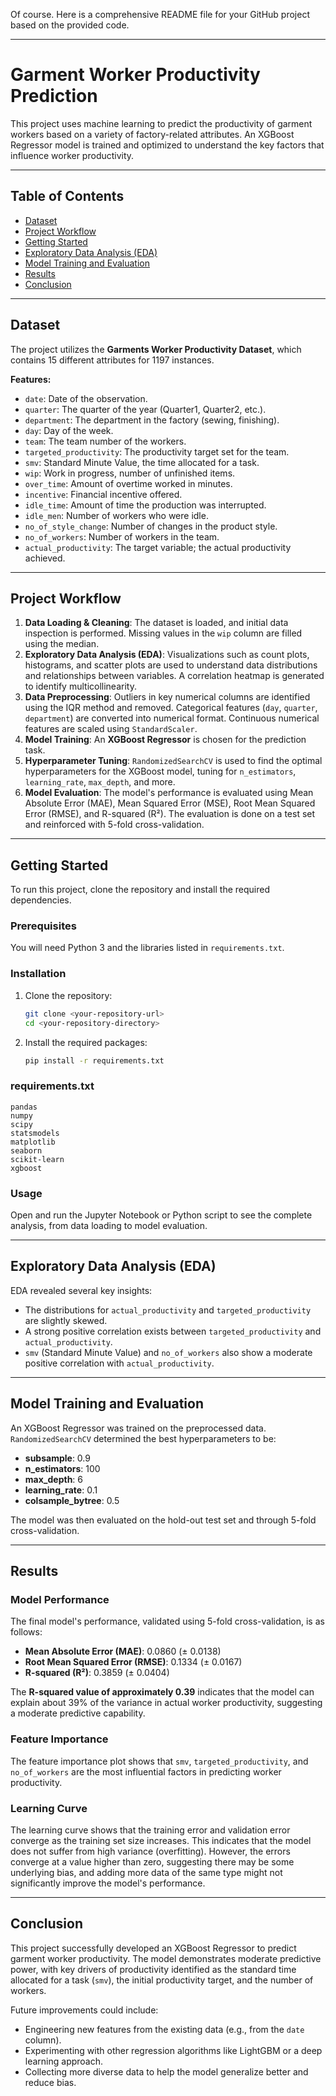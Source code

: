 Of course. Here is a comprehensive README file for your GitHub project based on the provided code.

-----

# Garment Worker Productivity Prediction

This project uses machine learning to predict the productivity of garment workers based on a variety of factory-related attributes. An XGBoost Regressor model is trained and optimized to understand the key factors that influence worker productivity.

-----

## Table of Contents

  - [Dataset](https://www.google.com/search?q=%23dataset)
  - [Project Workflow](https://www.google.com/search?q=%23project-workflow)
  - [Getting Started](https://www.google.com/search?q=%23getting-started)
  - [Exploratory Data Analysis (EDA)](https://www.google.com/search?q=%23exploratory-data-analysis-eda)
  - [Model Training and Evaluation](https://www.google.com/search?q=%23model-training-and-evaluation)
  - [Results](https://www.google.com/search?q=%23results)
  - [Conclusion](https://www.google.com/search?q=%23conclusion)

-----

## Dataset

The project utilizes the **Garments Worker Productivity Dataset**, which contains 15 different attributes for 1197 instances.

**Features:**

  - `date`: Date of the observation.
  - `quarter`: The quarter of the year (Quarter1, Quarter2, etc.).
  - `department`: The department in the factory (sewing, finishing).
  - `day`: Day of the week.
  - `team`: The team number of the workers.
  - `targeted_productivity`: The productivity target set for the team.
  - `smv`: Standard Minute Value, the time allocated for a task.
  - `wip`: Work in progress, number of unfinished items.
  - `over_time`: Amount of overtime worked in minutes.
  - `incentive`: Financial incentive offered.
  - `idle_time`: Amount of time the production was interrupted.
  - `idle_men`: Number of workers who were idle.
  - `no_of_style_change`: Number of changes in the product style.
  - `no_of_workers`: Number of workers in the team.
  - `actual_productivity`: The target variable; the actual productivity achieved.

-----

## Project Workflow

1.  **Data Loading & Cleaning**: The dataset is loaded, and initial data inspection is performed. Missing values in the `wip` column are filled using the median.
2.  **Exploratory Data Analysis (EDA)**: Visualizations such as count plots, histograms, and scatter plots are used to understand data distributions and relationships between variables. A correlation heatmap is generated to identify multicollinearity.
3.  **Data Preprocessing**: Outliers in key numerical columns are identified using the IQR method and removed. Categorical features (`day`, `quarter`, `department`) are converted into numerical format. Continuous numerical features are scaled using `StandardScaler`.
4.  **Model Training**: An **XGBoost Regressor** is chosen for the prediction task.
5.  **Hyperparameter Tuning**: `RandomizedSearchCV` is used to find the optimal hyperparameters for the XGBoost model, tuning for `n_estimators`, `learning_rate`, `max_depth`, and more.
6.  **Model Evaluation**: The model's performance is evaluated using Mean Absolute Error (MAE), Mean Squared Error (MSE), Root Mean Squared Error (RMSE), and R-squared (R²). The evaluation is done on a test set and reinforced with 5-fold cross-validation.

-----

## Getting Started

To run this project, clone the repository and install the required dependencies.

### Prerequisites

You will need Python 3 and the libraries listed in `requirements.txt`.

### Installation

1.  Clone the repository:

    ```sh
    git clone <your-repository-url>
    cd <your-repository-directory>
    ```

2.  Install the required packages:

    ```sh
    pip install -r requirements.txt
    ```

### requirements.txt

```
pandas
numpy
scipy
statsmodels
matplotlib
seaborn
scikit-learn
xgboost
```

### Usage

Open and run the Jupyter Notebook or Python script to see the complete analysis, from data loading to model evaluation.

-----

## Exploratory Data Analysis (EDA)

EDA revealed several key insights:

  * The distributions for `actual_productivity` and `targeted_productivity` are slightly skewed.
  * A strong positive correlation exists between `targeted_productivity` and `actual_productivity`.
  * `smv` (Standard Minute Value) and `no_of_workers` also show a moderate positive correlation with `actual_productivity`.

-----

## Model Training and Evaluation

An XGBoost Regressor was trained on the preprocessed data. `RandomizedSearchCV` determined the best hyperparameters to be:

  * **subsample**: 0.9
  * **n\_estimators**: 100
  * **max\_depth**: 6
  * **learning\_rate**: 0.1
  * **colsample\_bytree**: 0.5

The model was then evaluated on the hold-out test set and through 5-fold cross-validation.

-----

## Results

### Model Performance

The final model's performance, validated using 5-fold cross-validation, is as follows:

  * **Mean Absolute Error (MAE)**: 0.0860 (± 0.0138)
  * **Root Mean Squared Error (RMSE)**: 0.1334 (± 0.0167)
  * **R-squared (R²)**: 0.3859 (± 0.0404)

The **R-squared value of approximately 0.39** indicates that the model can explain about 39% of the variance in actual worker productivity, suggesting a moderate predictive capability.

### Feature Importance

The feature importance plot shows that `smv`, `targeted_productivity`, and `no_of_workers` are the most influential factors in predicting worker productivity.

### Learning Curve

The learning curve shows that the training error and validation error converge as the training set size increases. This indicates that the model does not suffer from high variance (overfitting). However, the errors converge at a value higher than zero, suggesting there may be some underlying bias, and adding more data of the same type might not significantly improve the model's performance.

-----

## Conclusion

This project successfully developed an XGBoost Regressor to predict garment worker productivity. The model demonstrates moderate predictive power, with key drivers of productivity identified as the standard time allocated for a task (`smv`), the initial productivity target, and the number of workers.

Future improvements could include:

  * Engineering new features from the existing data (e.g., from the `date` column).
  * Experimenting with other regression algorithms like LightGBM or a deep learning approach.
  * Collecting more diverse data to help the model generalize better and reduce bias.
